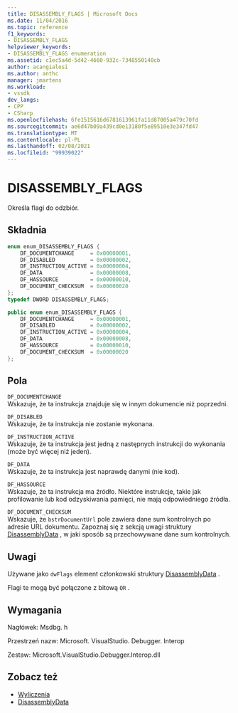 ```yaml
---
title: DISASSEMBLY_FLAGS | Microsoft Docs
ms.date: 11/04/2016
ms.topic: reference
f1_keywords:
- DISASSEMBLY_FLAGS
helpviewer_keywords:
- DISASSEMBLY_FLAGS enumeration
ms.assetid: c1ec5a4d-5d42-4660-932c-7348550140cb
author: acangialosi
ms.author: anthc
manager: jmartens
ms.workload:
- vssdk
dev_langs:
- CPP
- CSharp
ms.openlocfilehash: 6fe1515616d6781613961fa11d87005a479c70fd
ms.sourcegitcommit: ae6d47b09a439cd0e13180f5e89510e3e347fd47
ms.translationtype: MT
ms.contentlocale: pl-PL
ms.lasthandoff: 02/08/2021
ms.locfileid: "99939022"
---
```

# <a name="disassembly_flags"></a>DISASSEMBLY_FLAGS
Określa flagi do odzbiór.

## <a name="syntax"></a>Składnia

```cpp
enum enum_DISASSEMBLY_FLAGS {
    DF_DOCUMENTCHANGE     = 0x00000001,
    DF_DISABLED           = 0x00000002,
    DF_INSTRUCTION_ACTIVE = 0x00000004,
    DF_DATA               = 0x00000008,
    DF_HASSOURCE          = 0x00000010,
    DF_DOCUMENT_CHECKSUM  = 0x00000020
};
typedef DWORD DISASSEMBLY_FLAGS;
```

```csharp
public enum enum_DISASSEMBLY_FLAGS {
    DF_DOCUMENTCHANGE     = 0x00000001,
    DF_DISABLED           = 0x00000002,
    DF_INSTRUCTION_ACTIVE = 0x00000004,
    DF_DATA               = 0x00000008,
    DF_HASSOURCE          = 0x00000010,
    DF_DOCUMENT_CHECKSUM  = 0x00000020
};
```

## <a name="fields"></a>Pola
`DF_DOCUMENTCHANGE`\
Wskazuje, że ta instrukcja znajduje się w innym dokumencie niż poprzedni.

`DF_DISABLED`\
Wskazuje, że ta instrukcja nie zostanie wykonana.

`DF_INSTRUCTION_ACTIVE`\
Wskazuje, że ta instrukcja jest jedną z następnych instrukcji do wykonania (może być więcej niż jeden).

`DF_DATA`\
Wskazuje, że ta instrukcja jest naprawdę danymi (nie kod).

`DF_HASSOURCE`\
Wskazuje, że ta instrukcja ma źródło. Niektóre instrukcje, takie jak profilowanie lub kod odzyskiwania pamięci, nie mają odpowiedniego źródła.

`DF_DOCUMENT_CHECKSUM`\
Wskazuje, że `bstrDocumentUrl` pole zawiera dane sum kontrolnych po adresie URL dokumentu. Zapoznaj się z sekcją uwagi struktury [DisassemblyData](../../../extensibility/debugger/reference/disassemblydata.md) , w jaki sposób są przechowywane dane sum kontrolnych.

## <a name="remarks"></a>Uwagi
Używane jako `dwFlags` element członkowski struktury [DisassemblyData](../../../extensibility/debugger/reference/disassemblydata.md) .

Flagi te mogą być połączone z bitową `OR` .

## <a name="requirements"></a>Wymagania
Nagłówek: Msdbg. h

Przestrzeń nazw: Microsoft. VisualStudio. Debugger. Interop

Zestaw: Microsoft.VisualStudio.Debugger.Interop.dll

## <a name="see-also"></a>Zobacz też
- [Wyliczenia](../../../extensibility/debugger/reference/enumerations-visual-studio-debugging.md)
- [DisassemblyData](../../../extensibility/debugger/reference/disassemblydata.md)
